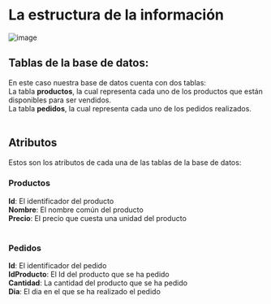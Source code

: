 # La estructura de la información <br/>

![image](https://user-images.githubusercontent.com/73549015/152555407-decc644e-e1e2-487e-9e77-35e5c7a99700.png)<br/>
## Tablas de la base de datos: 
En este caso nuestra base de datos cuenta con dos tablas: <br/>
La tabla <strong>productos</strong>, la cual representa cada uno de los productos que están disponibles para ser vendidos. <br/>
La tabla <strong>pedidos</strong>, la cual representa cada uno de los pedidos realizados. <br/><br/>
## Atributos 
Estos son los atributos de cada una de las tablas de la base de datos:<br/>
### Productos 
<strong>Id</strong>: El identificador del producto<br/>
<strong>Nombre</strong>: El nombre común del producto<br/>
<strong>Precio</strong>: El precio que cuesta una unidad del producto<br/><br/>
### Pedidos 
<strong>Id</strong>: El identificador del pedido<br/>
<strong>IdProducto</strong>: El Id del producto que se ha pedido<br/>
<strong>Cantidad</strong>: La cantidad del producto que se ha pedido<br/>
<strong>Dia</strong>: El dia en el que se ha realizado el pedido<br/><br/>

